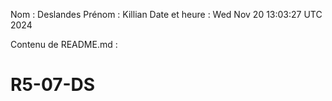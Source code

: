 Nom : Deslandes
Prénom : Killian
Date et heure : Wed Nov 20 13:03:27 UTC 2024

Contenu de README.md :
# R5-07-DS